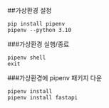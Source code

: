 ##가상환경 설정

```shell
pip install pipenv
pipenv --python 3.10
```

###가상환경 실행/종료

```shell
pipenv shell
exit
```

###가상환경에 pipenv 패키지 다운

```shell
pipenv install
pipenv install fastapi
```
